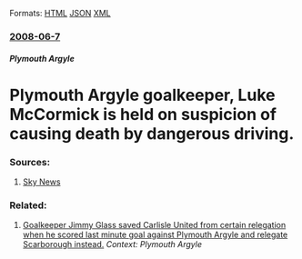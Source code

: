 
Formats: [HTML](/news/2008/06/7/plymouth-argyle-goalkeeper-luke-mccormick-is-held-on-suspicion-of-causing-death-by-dangerous-driving.html)  [JSON](/news/2008/06/7/plymouth-argyle-goalkeeper-luke-mccormick-is-held-on-suspicion-of-causing-death-by-dangerous-driving.json)  [XML](/news/2008/06/7/plymouth-argyle-goalkeeper-luke-mccormick-is-held-on-suspicion-of-causing-death-by-dangerous-driving.xml)  

### [2008-06-7](/news/2008/06/7/index.md)

##### Plymouth Argyle
#  Plymouth Argyle goalkeeper, Luke McCormick is held on suspicion of causing death by dangerous driving. 




### Sources:

1. [Sky News](http://news.sky.com/skynews/article/0,,30100-1318371,00.html)

### Related:

1. [ Goalkeeper Jimmy Glass saved Carlisle United from certain relegation when he scored last minute goal against Plymouth Argyle and relegate Scarborough instead.](/news/1999/05/8/goalkeeper-jimmy-glass-saved-carlisle-united-from-certain-relegation-when-he-scored-last-minute-goal-against-plymouth-argyle-and-relegate-s.md) _Context: Plymouth Argyle_
